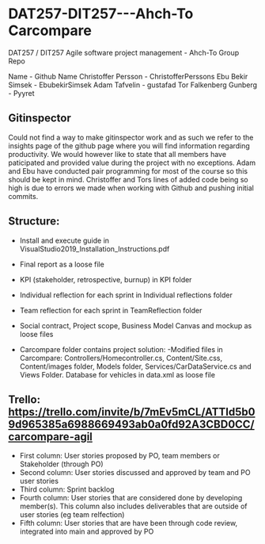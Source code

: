 # DAT257-DIT257---Ahch-To Carcompare
DAT257 / DIT257 Agile software project management - Ahch-To Group Repo

Name - Github Name
Christoffer Persson - ChristofferPerssons
Ebu Bekir Simsek - EbubekirSimsek
Adam Tafvelin - gustafad
Tor Falkenberg Gunberg - Pyyret

## Gitinspector
Could not find a way to make gitinspector work and as such we refer to the insights page of the github page where you will find information regarding productivity.
We would however like to state that all members have paticipated and provided value during the project with no exceptions. Adam and Ebu have conducted pair programming
for most of the course so this should be kept in mind. Christoffer and Tors lines of added code being so high is due to errors we made when working with Github and pushing initial commits.

## Structure:
  - Install and execute guide in VisualStudio2019_Installation_Instructions.pdf
  
  - Final report as a loose file
  
  - KPI (stakeholder, retrospective, burnup) in KPI folder
  
  - Individual reflection for each sprint in Individual reflections folder
  
  - Team reflection for each sprint in TeamReflection folder
  
  - Social contract, Project scope, Business Model Canvas and mockup as loose files
  
  - Carcompare folder contains project solution:
      -Modified files in Carcompare: Controllers/Homecontroller.cs, Content/Site.css, Content/images folder, 
        Models folder, Services/CarDataService.cs and Views Folder. Database for vehicles in data.xml as loose file
      
## Trello: https://trello.com/invite/b/7mEv5mCL/ATTId5b09d965385a6988669493ab0a0fd92A3CBD0CC/carcompare-agil
  - First column: User stories proposed by PO, team members or Stakeholder (through PO)
  - Second column: User stories discussed and approved by team and PO user stories
  - Third column: Sprint backlog
  - Fourth column: User stories that are considered done by developing member(s). This column also includes deliverables that are outside of user stories (eg team relfection)
  - Fifth column: User stories that are have been through code review, integrated into main and approved by PO
  



